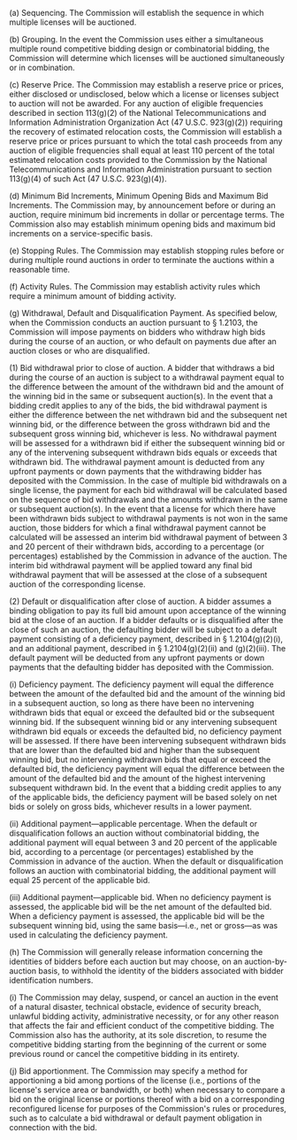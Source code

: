 (a) Sequencing. The Commission will establish the sequence in which multiple licenses will be auctioned.

(b) Grouping. In the event the Commission uses either a simultaneous multiple round competitive bidding design or combinatorial bidding, the Commission will determine which licenses will be auctioned simultaneously or in combination.

(c) Reserve Price. The Commission may establish a reserve price or prices, either disclosed or undisclosed, below which a license or licenses subject to auction will not be awarded. For any auction of eligible frequencies described in section 113(g)(2) of the National Telecommunications and Information Administration Organization Act (47 U.S.C. 923(g)(2)) requiring the recovery of estimated relocation costs, the Commission will establish a reserve price or prices pursuant to which the total cash proceeds from any auction of eligible frequencies shall equal at least 110 percent of the total estimated relocation costs provided to the Commission by the National Telecommunications and Information Administration pursuant to section 113(g)(4) of such Act (47 U.S.C. 923(g)(4)).

(d) Minimum Bid Increments, Minimum Opening Bids and Maximum Bid Increments. The Commission may, by announcement before or during an auction, require minimum bid increments in dollar or percentage terms. The Commission also may establish minimum opening bids and maximum bid increments on a service-specific basis.

(e) Stopping Rules. The Commission may establish stopping rules before or during multiple round auctions in order to terminate the auctions within a reasonable time.

(f) Activity Rules. The Commission may establish activity rules which require a minimum amount of bidding activity.

(g) Withdrawal, Default and Disqualification Payment. As specified below, when the Commission conducts an auction pursuant to § 1.2103, the Commission will impose payments on bidders who withdraw high bids during the course of an auction, or who default on payments due after an auction closes or who are disqualified.

(1) Bid withdrawal prior to close of auction. A bidder that withdraws a bid during the course of an auction is subject to a withdrawal payment equal to the difference between the amount of the withdrawn bid and the amount of the winning bid in the same or subsequent auction(s). In the event that a bidding credit applies to any of the bids, the bid withdrawal payment is either the difference between the net withdrawn bid and the subsequent net winning bid, or the difference between the gross withdrawn bid and the subsequent gross winning bid, whichever is less. No withdrawal payment will be assessed for a withdrawn bid if either the subsequent winning bid or any of the intervening subsequent withdrawn bids equals or exceeds that withdrawn bid. The withdrawal payment amount is deducted from any upfront payments or down payments that the withdrawing bidder has deposited with the Commission. In the case of multiple bid withdrawals on a single license, the payment for each bid withdrawal will be calculated based on the sequence of bid withdrawals and the amounts withdrawn in the same or subsequent auction(s). In the event that a license for which there have been withdrawn bids subject to withdrawal payments is not won in the same auction, those bidders for which a final withdrawal payment cannot be calculated will be assessed an interim bid withdrawal payment of between 3 and 20 percent of their withdrawn bids, according to a percentage (or percentages) established by the Commission in advance of the auction. The interim bid withdrawal payment will be applied toward any final bid withdrawal payment that will be assessed at the close of a subsequent auction of the corresponding license.
                                    

(2) Default or disqualification after close of auction. A bidder assumes a binding obligation to pay its full bid amount upon acceptance of the winning bid at the close of an auction. If a bidder defaults or is disqualified after the close of such an auction, the defaulting bidder will be subject to a default payment consisting of a deficiency payment, described in § 1.2104(g)(2)(i), and an additional payment, described in § 1.2104(g)(2)(ii) and (g)(2)(iii). The default payment will be deducted from any upfront payments or down payments that the defaulting bidder has deposited with the Commission.

(i) Deficiency payment. The deficiency payment will equal the difference between the amount of the defaulted bid and the amount of the winning bid in a subsequent auction, so long as there have been no intervening withdrawn bids that equal or exceed the defaulted bid or the subsequent winning bid. If the subsequent winning bid or any intervening subsequent withdrawn bid equals or exceeds the defaulted bid, no deficiency payment will be assessed. If there have been intervening subsequent withdrawn bids that are lower than the defaulted bid and higher than the subsequent winning bid, but no intervening withdrawn bids that equal or exceed the defaulted bid, the deficiency payment will equal the difference between the amount of the defaulted bid and the amount of the highest intervening subsequent withdrawn bid. In the event that a bidding credit applies to any of the applicable bids, the deficiency payment will be based solely on net bids or solely on gross bids, whichever results in a lower payment.

(ii) Additional payment—applicable percentage. When the default or disqualification follows an auction without combinatorial bidding, the additional payment will equal between 3 and 20 percent of the applicable bid, according to a percentage (or percentages) established by the Commission in advance of the auction. When the default or disqualification follows an auction with combinatorial bidding, the additional payment will equal 25 percent of the applicable bid.

(iii) Additional payment—applicable bid. When no deficiency payment is assessed, the applicable bid will be the net amount of the defaulted bid. When a deficiency payment is assessed, the applicable bid will be the subsequent winning bid, using the same basis—i.e., net or gross—as was used in calculating the deficiency payment.

(h) The Commission will generally release information concerning the identities of bidders before each auction but may choose, on an auction-by-auction basis, to withhold the identity of the bidders associated with bidder identification numbers.

(i) The Commission may delay, suspend, or cancel an auction in the event of a natural disaster, technical obstacle, evidence of security breach, unlawful bidding activity, administrative necessity, or for any other reason that affects the fair and efficient conduct of the competitive bidding. The Commission also has the authority, at its sole discretion, to resume the competitive bidding starting from the beginning of the current or some previous round or cancel the competitive bidding in its entirety.

(j) Bid apportionment. The Commission may specify a method for apportioning a bid among portions of the license (i.e., portions of the license's service area or bandwidth, or both) when necessary to compare a bid on the original license or portions thereof with a bid on a corresponding reconfigured license for purposes of the Commission's rules or procedures, such as to calculate a bid withdrawal or default payment obligation in connection with the bid.

